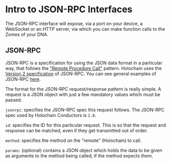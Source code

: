 # Intro to JSON-RPC Interfaces

The JSON-RPC interface will expose, via a port on your device, a WebSocket or an HTTP server, via which you can make function calls to the Zomes of your DNA.

## JSON-RPC
JSON-RPC is a specification for using the JSON data format in a particular way, that follows the ["Remote Procedure Call"](https://en.wikipedia.org/wiki/Remote_procedure_call) pattern. Holochain uses the [Version 2 specification](https://www.jsonrpc.org/specification) of JSON-RPC. You can see general examples of JSON-RPC [here](https://www.jsonrpc.org/specification#examples).

The format for the JSON-RPC request/response pattern is really simple. A request is a JSON object  with just a few mandatory values which must be passed.

`jsonrpc`: specifies the JSON-RPC spec this request follows. The JSON-RPC spec used by Holochain Conductors is `2.0`.

`id`: specifies the ID for this particular request. This is so that the request and response can be matched, even if they get transmitted out of order.

`method`: specifies the method on the "remote" (Holochain) to call.

`params`: (optional) contains a JSON object which holds the data to be given as arguments to the method being called, if the method expects them.
